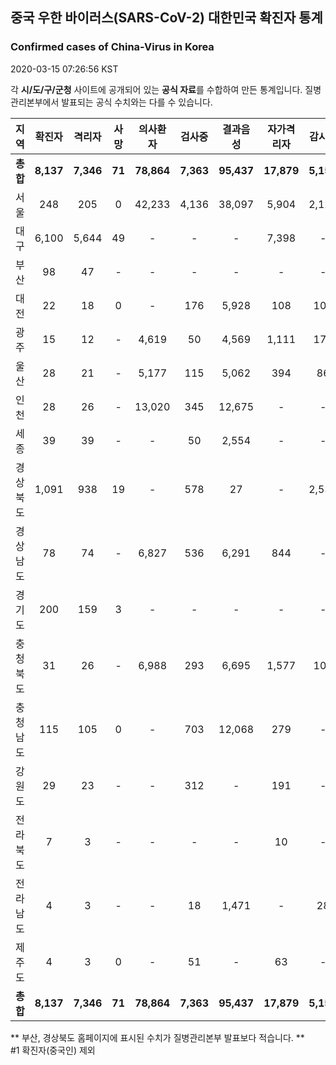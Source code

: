 
## 중국 우한 바이러스(SARS-CoV-2) 대한민국 확진자 통계
### Confirmed cases of China-Virus in Korea
2020-03-15 07:26:56 KST

각 **시/도/구/군청** 사이트에 공개되어 있는 **공식 자료**를 수합하여 만든 통계입니다.
질병관리본부에서 발표되는 공식 수치와는 다를 수 있습니다.


|  지역  | 확진자 |  격리자  |  사망  |  의사환자  |  검사중  |  결과음성  |  자가격리자  |  감시중  |  감시해제  |  퇴원  |
|:------:|:------:|:--------:|:--------:|:----------:|:--------:|:----------------:|:------------:|:--------:|:----------:|:--:|
|**총합**|**8,137**|**7,346**|**71**|**78,864**|**7,363**|**95,437**|**17,879**|**5,157**|**13,963**|**719**|
|서울|248|205|0|42,233|4,136|38,097|5,904|2,121|3,783|43|
|대구|6,100|5,644|49|-|-|-|7,398|-|-|407|
|부산|98|47|-|-|-|-|-|-|-|50|
|대전|22|18|0|-|176|5,928|108|108|357|4|
|광주|15|12|-|4,619|50|4,569|1,111|173|938|3|
|울산|28|21|-|5,177|115|5,062|394|86|308|7|
|인천|28|26|-|13,020|345|12,675|-|-|-|2|
|세종|39|39|-|-|50|2,554|-|-|-|-|
|경상북도|1,091|938|19|-|578|27|-|2,535|6,920|134|
|경상남도|78|74|-|6,827|536|6,291|844|-|-|4|
|경기도|200|159|3|-|-|-|-|-|-|38|
|충청북도|31|26|-|6,988|293|6,695|1,577|106|1,471|5|
|충청남도|115|105|0|-|703|12,068|279|-|-|10|
|강원도|29|23|-|-|312|-|191|-|-|6|
|전라북도|7|3|-|-|-|-|10|-|-|4|
|전라남도|4|3|-|-|18|1,471|-|28|186|1|
|제주도|4|3|0|-|51|-|63|-|-|1|
|**총합**|**8,137**|**7,346**|**71**|**78,864**|**7,363**|**95,437**|**17,879**|**5,157**|**13,963**|**719**|


** 부산, 경상북도 홈페이지에 표시된 수치가 질병관리본부 발표보다 적습니다. **<br>
#1 확진자(중국인) 제외
    
